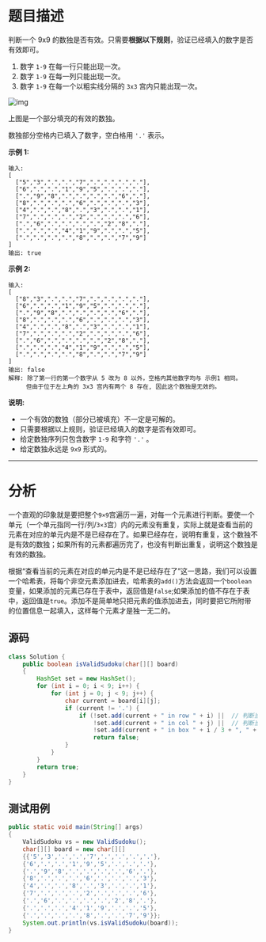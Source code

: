 # 题目描述

判断一个 9x9 的数独是否有效。只需要**根据以下规则**，验证已经填入的数字是否有效即可。

1. 数字 `1-9` 在每一行只能出现一次。
2. 数字 `1-9` 在每一列只能出现一次。
3. 数字 `1-9` 在每一个以粗实线分隔的 `3x3` 宫内只能出现一次。

![img](https://upload.wikimedia.org/wikipedia/commons/thumb/f/ff/Sudoku-by-L2G-20050714.svg/250px-Sudoku-by-L2G-20050714.svg.png)

上图是一个部分填充的有效的数独。

数独部分空格内已填入了数字，空白格用 `'.'` 表示。

**示例 1:**

```
输入:
[
  ["5","3",".",".","7",".",".",".","."],
  ["6",".",".","1","9","5",".",".","."],
  [".","9","8",".",".",".",".","6","."],
  ["8",".",".",".","6",".",".",".","3"],
  ["4",".",".","8",".","3",".",".","1"],
  ["7",".",".",".","2",".",".",".","6"],
  [".","6",".",".",".",".","2","8","."],
  [".",".",".","4","1","9",".",".","5"],
  [".",".",".",".","8",".",".","7","9"]
]
输出: true
```

**示例 2:**

```
输入:
[
  ["8","3",".",".","7",".",".",".","."],
  ["6",".",".","1","9","5",".",".","."],
  [".","9","8",".",".",".",".","6","."],
  ["8",".",".",".","6",".",".",".","3"],
  ["4",".",".","8",".","3",".",".","1"],
  ["7",".",".",".","2",".",".",".","6"],
  [".","6",".",".",".",".","2","8","."],
  [".",".",".","4","1","9",".",".","5"],
  [".",".",".",".","8",".",".","7","9"]
]
输出: false
解释: 除了第一行的第一个数字从 5 改为 8 以外，空格内其他数字均与 示例1 相同。
     但由于位于左上角的 3x3 宫内有两个 8 存在, 因此这个数独是无效的。
```

**说明:**

- 一个有效的数独（部分已被填充）不一定是可解的。
- 只需要根据以上规则，验证已经填入的数字是否有效即可。
- 给定数独序列只包含数字 `1-9` 和字符 `'.'` 。
- 给定数独永远是 `9x9` 形式的。

---

# 分析

一个直观的印象就是要把整个`9×9`宫遍历一遍，对每一个元素进行判断。要使一个单元（一个单元指同一行/列/`3×3`宫）内的元素没有重复，实际上就是查看当前的元素在对应的单元内是不是已经存在了。如果已经存在，说明有重复，这个数独不是有效的数独；如果所有的元素都遍历完了，也没有判断出重复，说明这个数独是有效的数独。

根据“查看当前的元素在对应的单元内是不是已经存在了”这一思路，我们可以设置一个哈希表，将每个非空元素添加进去，哈希表的`add()`方法会返回一个`boolean`变量，如果添加的元素已存在于表中，返回值是`false`;如果添加的值不存在于表中，返回值是`true`。添加不是简单地只把元素的值添加进去，同时要把它所附带的位置信息一起填入，这样每个元素才是独一无二的。

## 源码

```java
class Solution {
    public boolean isValidSudoku(char[][] board)
    {
        HashSet set = new HashSet();
        for (int i = 0; i < 9; i++) {
            for (int j = 0; j < 9; j++) {
                char current = board[i][j];
                if (current != '.') {
                    if (!set.add(current + " in row " + i) ||  // 判断当前行
                        !set.add(current + " in col " + j) ||  // 判断当前列
                        !set.add(current + " in box " + i / 3 + ", " + j/3)) // 判断当前3*3宫
                        return false;
                }
            }
        }
        return true;
    }
}
```

## 测试用例

```java
public static void main(String[] args)
{
    ValidSudoku vs = new ValidSudoku();
    char[][] board = new char[][]
    {{'5','3','.','.','7','.','.','.','.'},
    {'6','.','.','1','9','5','.','.','.'},
    {'.','9','8','.','.','.','.','6','.'},
    {'8','.','.','.','6','.','.','.','3'},
    {'4','.','.','8','.','3','.','.','1'},
    {'7','.','.','.','2','.','.','.','6'},
    {'.','6','.','.','.','.','2','8','.'},
    {'.','.','.','4','1','9','.','.','5'},
    {'.','.','.','.','8','.','.','7','9'}};
    System.out.println(vs.isValidSudoku(board));
}
```

